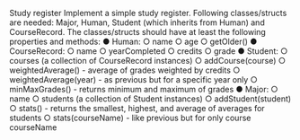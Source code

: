 Study register
Implement a simple study register. Following classes/structs are needed: Major, Human,
Student (which inherits from Human) and CourseRecord. The classes/structs should have at least the following properties and methods:
● Human:
    ○ name
    ○ age
    ○ getOlder()
● CourseRecord:
    ○ name
    ○ yearCompleted
    ○ credits
    ○ grade
● Student:
    ○ courses (a collection of CourseRecord instances)
    ○ addCourse(course)
    ○ weightedAverage() - average of grades weighted by credits
    ○ weightedAverage(year) - as previous but for a specific year only
    ○ minMaxGrades() - returns minimum and maximum of grades
● Major:
    ○ name
    ○ students (a collection of Student instances)
    ○ addStudent(student)
    ○ stats() - returns the smallest, highest, and average of averages for students
    ○ stats(courseName) - like previous but for only course courseName